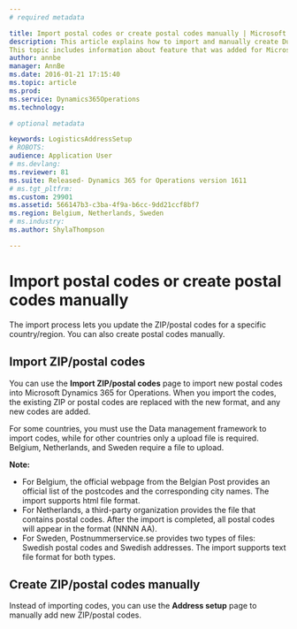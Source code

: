 ```yaml
---
# required metadata

title: Import postal codes or create postal codes manually | Microsoft Docs
description: This article explains how to import and manually create Dutch postal codes in the correct format.
This topic includes information about feature that was added for Microsoft Dynamics 365 for Operations. 
author: annbe
manager: AnnBe
ms.date: 2016-01-21 17:15:40
ms.topic: article
ms.prod: 
ms.service: Dynamics365Operations
ms.technology: 

# optional metadata

keywords: LogisticsAddressSetup
# ROBOTS: 
audience: Application User
# ms.devlang: 
ms.reviewer: 81
ms.suite: Released- Dynamics 365 for Operations version 1611
# ms.tgt_pltfrm: 
ms.custom: 29901
ms.assetid: 566147b3-c3ba-4f9a-b6cc-9dd21ccf8bf7
ms.region: Belgium, Netherlands, Sweden
# ms.industry: 
ms.author: ShylaThompson

---
```


# Import postal codes or create postal codes manually

The import process lets you update the ZIP/postal codes for a specific country/region. You can also create postal codes manually.

## Import ZIP/postal codes
You can use the **Import ZIP/postal codes** page to import new postal codes into Microsoft Dynamics 365 for Operations. When you import the codes, the existing ZIP or postal codes are replaced with the new format, and any new codes are added.

For some countries, you must use the Data management framework to import codes, while for other countries only a upload file is required. Belgium, Netherlands, and Sweden require a file to upload.

**Note:**

-   For Belgium, the official webpage from the Belgian Post provides an official list of the postcodes and the corresponding city names. The import supports html file format.
-   For Netherlands, a third-party organization provides the file that contains postal codes. After the import is completed, all postal codes will appear in the format (NNNN AA).
-   For Sweden, Postnummerservice.se provides two types of files: Swedish postal codes and Swedish addresses. The import supports text file format for both types.

## Create ZIP/postal codes manually
Instead of importing codes, you can use the **Address setup** page to manually add new ZIP/postal codes.

